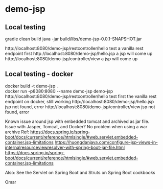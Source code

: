 # demo-jsp

## Local testing
gradle clean build
java -jar build/libs/demo-jsp-0.0.1-SNAPSHOT.jar

http://localhost:8080/demo-jsp/restcontroller/hello
 test a vanilla rest endpoint first
http://localhost:8080/demo-jsp/hello.jsp
  a jsp will come up
http://localhost:8080/demo-jsp/controller/view
  a jsp will come up

## Local testing - docker
docker build -t demo-jsp .   
docker run -p8080:8080 --name demo-jsp  demo-jsp
http://localhost:8080/demo-jsp/restcontroller/hello
test first the vanilla rest endpoint on docker, still working
http://localhost:8080/demo-jsp/hello.jsp
 jsp not found, error
http://localhost:8080/demo-jsp/controller/view
 jsp not found, error

Known issue around jsp with embedded tomcat and archived as jar file. Issue with Jasper, Tomcat, and Docker?
No problem when using a war archive
Ref:
https://docs.spring.io/spring-boot/docs/current/reference/htmlsingle/#web.servlet.embedded-container.jsp-limitations
https://huongdanjava.com/configure-jsp-views-in-internalresourceviewresolver-with-spring-boot-jar-file.html
https://docs.spring.io/spring-boot/docs/current/reference/htmlsingle/#web.servlet.embedded-container.jsp-limitations

Also:
See the Servlet on Spring Boot and Struts on Spring Boot cookbooks

Omar

